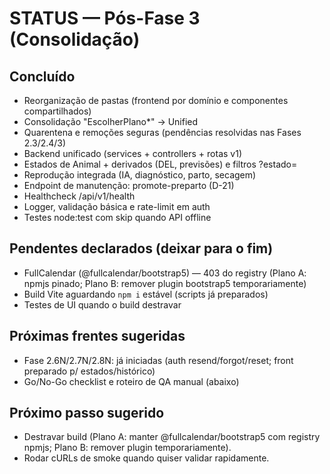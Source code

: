 # STATUS — Pós-Fase 3 (Consolidação)

## Concluído
- Reorganização de pastas (frontend por domínio e componentes compartilhados)
- Consolidação "EscolherPlano*" → Unified
- Quarentena e remoções seguras (pendências resolvidas nas Fases 2.3/2.4/3)
- Backend unificado (services + controllers + rotas v1)
- Estados de Animal + derivados (DEL, previsões) e filtros ?estado=
- Reprodução integrada (IA, diagnóstico, parto, secagem)
- Endpoint de manutenção: promote-preparto (D-21)
- Healthcheck /api/v1/health
- Logger, validação básica e rate-limit em auth
- Testes node:test com skip quando API offline

## Pendentes declarados (deixar para o fim)
- FullCalendar (@fullcalendar/bootstrap5) — 403 do registry (Plano A: npmjs pinado; Plano B: remover plugin bootstrap5 temporariamente)
- Build Vite aguardando `npm i` estável (scripts já preparados)
- Testes de UI quando o build destravar

## Próximas frentes sugeridas
- Fase 2.6N/2.7N/2.8N: já iniciadas (auth resend/forgot/reset; front preparado p/ estados/histórico)
- Go/No-Go checklist e roteiro de QA manual (abaixo)

## Próximo passo sugerido
- Destravar build (Plano A: manter @fullcalendar/bootstrap5 com registry npmjs; Plano B: remover plugin temporariamente).
- Rodar cURLs de smoke quando quiser validar rapidamente.

